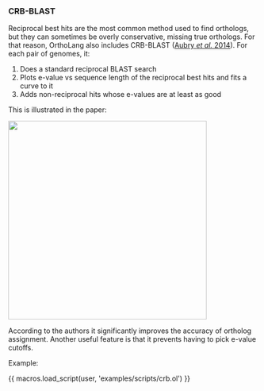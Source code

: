 ### CRB-BLAST

Reciprocal best hits are the most common method used to find orthologs, but
they can sometimes be overly conservative, missing true orthologs. For that
reason, OrthoLang also includes CRB-BLAST ([Aubry _et al._ 2014][1]). For each
pair of genomes, it:

1. Does a standard reciprocal BLAST search
2. Plots e-value vs sequence length of the reciprocal best hits and fits
   a curve to it
3. Adds non-reciprocal hits whose e-values are at least as good

This is illustrated in the paper:

<img src="{{ url_for('static',filename='crb-blast.png') }}" width="400">

According to the authors it significantly improves the accuracy of ortholog
assignment. Another useful feature is that it prevents having to pick e-value
cutoffs.

Example:

{{ macros.load_script(user, 'examples/scripts/crb.ol') }}

[1]: https://journals.plos.org/plosgenetics/article?id=10.1371/journal.pgen.1004365
